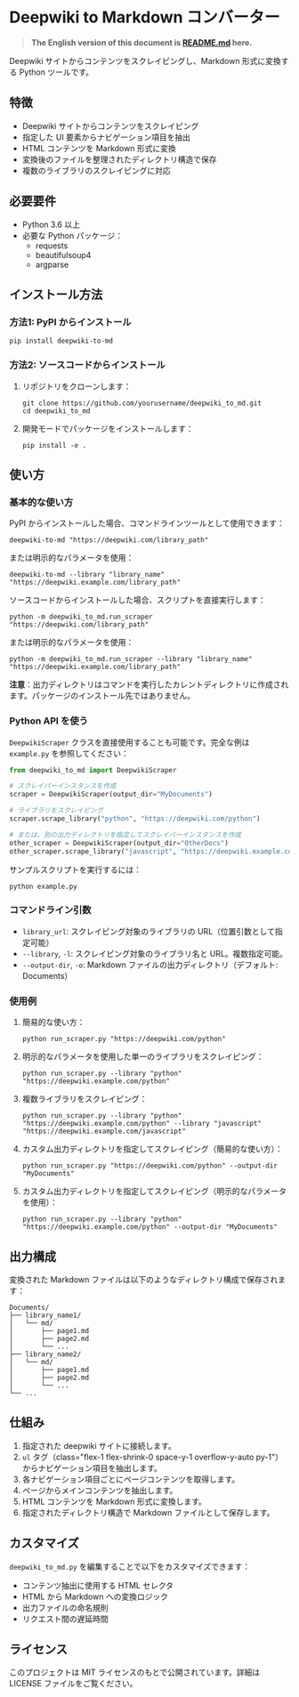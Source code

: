 # Deepwiki to Markdown コンバーター

> **The English version of this document is [README.md](./README.md) here.**

Deepwiki サイトからコンテンツをスクレイピングし、Markdown 形式に変換する Python ツールです。

## 特徴

- Deepwiki サイトからコンテンツをスクレイピング
- 指定した UI 要素からナビゲーション項目を抽出
- HTML コンテンツを Markdown 形式に変換
- 変換後のファイルを整理されたディレクトリ構造で保存
- 複数のライブラリのスクレイピングに対応

## 必要要件

- Python 3.6 以上
- 必要な Python パッケージ：
    - requests
    - beautifulsoup4
    - argparse

## インストール方法

### 方法1: PyPI からインストール

```
pip install deepwiki-to-md
```

### 方法2: ソースコードからインストール

1. リポジトリをクローンします：
   ```
   git clone https://github.com/yourusername/deepwiki_to_md.git
   cd deepwiki_to_md
   ```

2. 開発モードでパッケージをインストールします：
   ```
   pip install -e .
   ```

## 使い方

### 基本的な使い方

PyPI からインストールした場合、コマンドラインツールとして使用できます：

```
deepwiki-to-md "https://deepwiki.com/library_path"
```

または明示的なパラメータを使用：

```
deepwiki-to-md --library "library_name" "https://deepwiki.example.com/library_path"
```

ソースコードからインストールした場合、スクリプトを直接実行します：

```
python -m deepwiki_to_md.run_scraper "https://deepwiki.com/library_path"
```

または明示的なパラメータを使用：

```
python -m deepwiki_to_md.run_scraper --library "library_name" "https://deepwiki.example.com/library_path"
```

**注意**：出力ディレクトリはコマンドを実行したカレントディレクトリに作成されます。パッケージのインストール先ではありません。

### Python API を使う

`DeepwikiScraper` クラスを直接使用することも可能です。完全な例は `example.py` を参照してください：

```python
from deepwiki_to_md import DeepwikiScraper

# スクレイパーインスタンスを作成
scraper = DeepwikiScraper(output_dir="MyDocuments")

# ライブラリをスクレイピング
scraper.scrape_library("python", "https://deepwiki.com/python")

# または、別の出力ディレクトリを指定してスクレイパーインスタンスを作成
other_scraper = DeepwikiScraper(output_dir="OtherDocs")
other_scraper.scrape_library("javascript", "https://deepwiki.example.com/javascript")
```

サンプルスクリプトを実行するには：

```
python example.py
```

### コマンドライン引数

- `library_url`: スクレイピング対象のライブラリの URL（位置引数として指定可能）
- `--library`, `-l`: スクレイピング対象のライブラリ名と URL。複数指定可能。
- `--output-dir`, `-o`: Markdown ファイルの出力ディレクトリ（デフォルト: Documents）

### 使用例

1. 簡易的な使い方：
   ```
   python run_scraper.py "https://deepwiki.com/python"
   ```

2. 明示的なパラメータを使用した単一のライブラリをスクレイピング：
   ```
   python run_scraper.py --library "python" "https://deepwiki.example.com/python"
   ```

3. 複数ライブラリをスクレイピング：
   ```
   python run_scraper.py --library "python" "https://deepwiki.example.com/python" --library "javascript" "https://deepwiki.example.com/javascript"
   ```

4. カスタム出力ディレクトリを指定してスクレイピング（簡易的な使い方）：
   ```
   python run_scraper.py "https://deepwiki.com/python" --output-dir "MyDocuments"
   ```

5. カスタム出力ディレクトリを指定してスクレイピング（明示的なパラメータを使用）：
   ```
   python run_scraper.py --library "python" "https://deepwiki.example.com/python" --output-dir "MyDocuments"
   ```

## 出力構成

変換された Markdown ファイルは以下のようなディレクトリ構成で保存されます：

```
Documents/
├── library_name1/
│   └── md/
│       ├── page1.md
│       ├── page2.md
│       └── ...
├── library_name2/
│   └── md/
│       ├── page1.md
│       ├── page2.md
│       └── ...
└── ...
```

## 仕組み

1. 指定された deepwiki サイトに接続します。
2. `ul` タグ（class="flex-1 flex-shrink-0 space-y-1 overflow-y-auto py-1"）からナビゲーション項目を抽出します。
3. 各ナビゲーション項目ごとにページコンテンツを取得します。
4. ページからメインコンテンツを抽出します。
5. HTML コンテンツを Markdown 形式に変換します。
6. 指定されたディレクトリ構造で Markdown ファイルとして保存します。

## カスタマイズ

`deepwiki_to_md.py` を編集することで以下をカスタマイズできます：

- コンテンツ抽出に使用する HTML セレクタ
- HTML から Markdown への変換ロジック
- 出力ファイルの命名規則
- リクエスト間の遅延時間

## ライセンス

このプロジェクトは MIT ライセンスのもとで公開されています。詳細は LICENSE ファイルをご覧ください。
